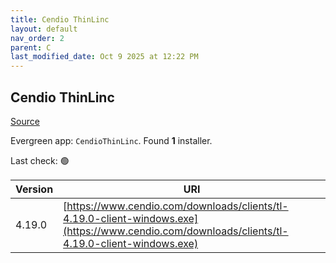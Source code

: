 ```yaml
---
title: Cendio ThinLinc
layout: default
nav_order: 2
parent: C
last_modified_date: Oct 9 2025 at 12:22 PM
---
```


## Cendio ThinLinc

[Source](https://www.cendio.com/)

Evergreen app: `CendioThinLinc`. Found **1** installer.

Last check: 🟢

| Version | URI                                                                                                                                            |
| ------- | ---------------------------------------------------------------------------------------------------------------------------------------------- |
| 4.19.0  | [https://www.cendio.com/downloads/clients/tl-4.19.0-client-windows.exe](https://www.cendio.com/downloads/clients/tl-4.19.0-client-windows.exe) |
